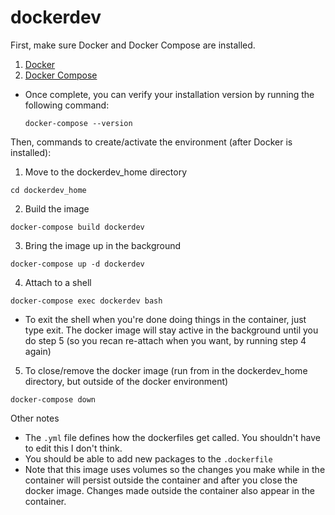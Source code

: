 # dockerdev

First, make sure Docker and Docker Compose are installed.
1. [Docker](https://docs.docker.com/desktop/)
2. [Docker Compose](https://docs.docker.com/compose/install/)
- Once complete, you can verify your installation version by running the following command:
  ```
  docker-compose --version
  ```

Then, commands to create/activate the environment (after Docker is installed):
1. Move to the dockerdev_home directory
```
cd dockerdev_home
```
2. Build the image
```
docker-compose build dockerdev
```
3. Bring the image up in the background
```
docker-compose up -d dockerdev
```
4. Attach to a shell
```
docker-compose exec dockerdev bash
```
- To exit the shell when you're done doing things in the container, just type exit. The docker image will stay active in the background until you do step 5 (so you recan re-attach when you want, by running step 4 again)
5. To close/remove the docker image (run from in the dockerdev_home directory, but outside of the docker environment)
```
docker-compose down
```

Other notes
- The `.yml` file defines how the dockerfiles get called. You shouldn't have to edit this I don't think.
- You should be able to add new packages to the `.dockerfile`
- Note that this image uses volumes so the changes you make while in the container will persist outside the container and after you close the docker image. Changes made outside the container also appear in the container. 
